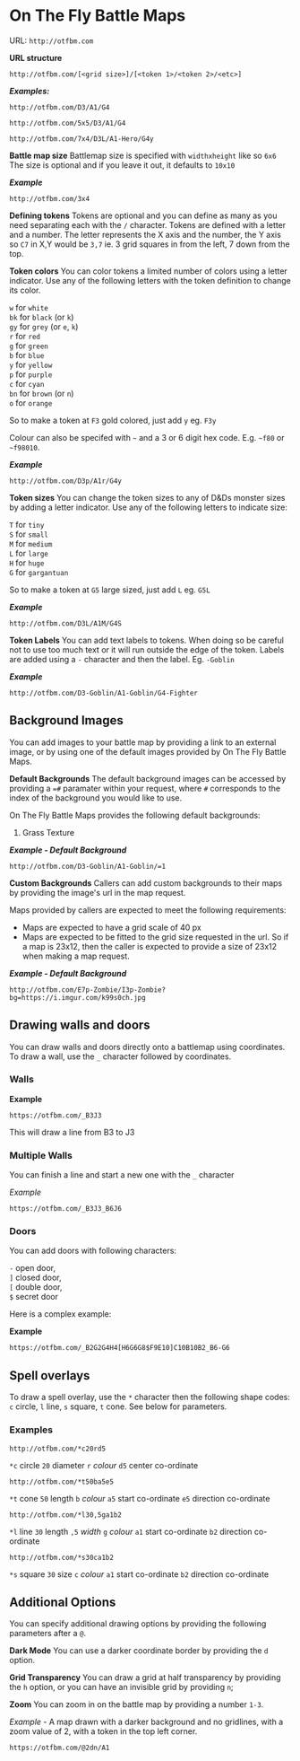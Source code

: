 # On The Fly Battle Maps

URL: `http://otfbm.com`

**URL structure**
```
http://otfbm.com/[<grid size>]/[<token 1>/<token 2>/<etc>]
```

_**Examples:**_
```
http://otfbm.com/D3/A1/G4
```
```
http://otfbm.com/5x5/D3/A1/G4
```
```
http://otfbm.com/7x4/D3L/A1-Hero/G4y
```

**Battle map size**
Battlemap size is specified with `widthxheight` like so `6x6`
The size is optional and if you leave it out, it defaults to `10x10`

_**Example**_
```
http://otfbm.com/3x4
```

**Defining tokens**
Tokens are optional and you can define as many as you need separating each with the `/` character. Tokens are defined with a letter and a number. The letter represents the X axis and the number, the Y axis so `C7` in X,Y would be `3,7` ie. 3 grid squares in from the left, 7 down from the top.

**Token colors**
You can color tokens a limited number of colors using a letter indicator. Use any of the following letters with the token definition to change its color.

`w` for `white`  
`bk` for `black` (or `k`)  
`gy` for `grey` (or `e`, `k`)  
`r` for `red`  
`g` for `green`  
`b` for `blue`  
`y` for `yellow`  
`p` for `purple`  
`c` for `cyan`  
`bn` for `brown` (or `n`)  
`o` for `orange`  

So to make a token at `F3` gold colored, just add `y` eg. `F3y`

Colour can also be specifed with `~` and a 3 or 6 digit hex code. E.g. `~f80` or `~f98010`.

_**Example**_
```
http://otfbm.com/D3p/A1r/G4y
```

**Token sizes**
You can change the token sizes to any of D&Ds monster sizes by adding a letter indicator. Use any of the following letters to indicate size:

`T` for `tiny`  
`S` for `small`  
`M` for `medium`  
`L` for `large`  
`H` for `huge`  
`G` for `gargantuan`  

So to make a token at `G5` large sized, just add `L` eg. `G5L`

_**Example**_
```
http://otfbm.com/D3L/A1M/G4S
```

**Token Labels**
You can add text labels to tokens. When doing so be careful not to use too much text or it will run outside the edge of the token. Labels are added using a `-` character and then the label. Eg. `-Goblin`

_**Example**_
```
http://otfbm.com/D3-Goblin/A1-Goblin/G4-Fighter
```

## Background Images

You can add images to your battle map by providing a link to an external image, or by using one of the default images provided by On The Fly Battle Maps.

**Default Backgrounds**
The default background images can be accessed by providing a `=#` paramater within your request, where `#` corresponds to the index of the background you would like to use.

On The Fly Battle Maps provides the following default backgrounds:

1. Grass Texture

_**Example - Default Background**_
```
http://otfbm.com/D3-Goblin/A1-Goblin/=1
```

**Custom Backgrounds**
Callers can add custom backgrounds to their maps by providing the image's url in the map request.

Maps provided by callers are expected to meet the following requirements:

* Maps are expected to have a grid scale of 40 px
* Maps are expected to be fitted to the grid size requested in the url. So if a map is 23x12, then the caller is expected to provide a size of 23x12 when making a map request.

_**Example - Default Background**_
```
http://otfbm.com/E7p-Zombie/I3p-Zombie?bg=https://i.imgur.com/k99s0ch.jpg
```

## Drawing walls and doors

You can draw walls and doors directly onto a battlemap using coordinates. To draw a wall, use the `_` character followed by coordinates.

### Walls

**Example**

```
https://otfbm.com/_B3J3
```

This will draw a line from B3 to J3

### Multiple Walls

You can finish a line and start a new one with the `_` character

*Example*

```
https://otfbm.com/_B3J3_B6J6
```

### Doors

You can add doors with following characters:  

`-` open door,  
`]` closed door,  
`[` double door,  
`$` secret door  

Here is a complex example:

**Example**

```
https://otfbm.com/_B2G2G4H4[H6G6G8$F9E10]C10B10B2_B6-G6
```

## Spell overlays

To draw a spell overlay, use the `*` character then the following shape codes: `c` circle, `l` line, `s` square, `t` cone. See below for parameters.

### Examples

```
http://otfbm.com/*c20rd5
```
`*c` circle `20` diameter `r` _colour_ `d5` center co-ordinate

```
http://otfbm.com/*t50ba5e5
```
`*t` cone `50` length `b` _colour_ `a5` start co-ordinate `e5` direction co-ordinate

```
http://otfbm.com/*l30,5ga1b2
```
`*l` line `30` length `,5` _width_ `g` _colour_ `a1` start co-ordinate `b2` direction co-ordinate

```
http://otfbm.com/*s30ca1b2
```
`*s` square `30` size `c` _colour_ `a1` start co-ordinate `b2` direction co-ordinate

## Additional Options
You can specify additional drawing options by providing the following parameters after a `@`.

**Dark Mode** You can use a darker coordinate border by providing the `d` option.

**Grid Transparency** You can draw a grid at half transparency by providing the `h` option, or you can have an invisible grid by providing `n`;

**Zoom** You can zoom in on the battle map by providing a number `1-3`.

*Example* - A map drawn with a darker background and no gridlines, with a zoom value of 2, with a token in the top left corner.

```
https://otfbm.com/@2dn/A1
```

